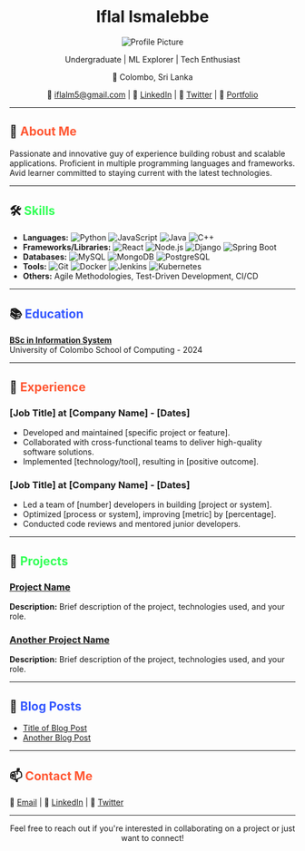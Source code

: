 <!-- Add your name and profile picture -->
<h1 align="center">Iflal Ismalebbe</h1>
<p align="center">
  <img src="https://avatars.githubusercontent.com/u/121480048?v=4" alt="Profile Picture">
</p>

<p align="center">Undergraduate | ML Explorer | Tech Enthusiast</p>

<p align="center">📍 Colombo, Sri Lanka</p>

<p align="center">
  📧 <a href="mailto:iflalm5@gmail.com">iflalm5@gmail.com</a> |
  🔗 <a href="https://www.linkedin.com/in/iflalismalebbe">LinkedIn</a> |
  🔗 <a href="https://twitter.com/Iflal">Twitter</a> |
  🔗 <a href="https://yourportfolio.com">Portfolio</a>
</p>

---

## 🚀 <span style="color:#FF5733;">About Me</span>

Passionate and innovative guy of experience building robust and scalable applications. Proficient in multiple programming languages and frameworks. Avid learner committed to staying current with the latest technologies.

---

## 🛠️ <span style="color:#33FF57;">Skills</span>

- **Languages:** 
  ![Python](https://img.shields.io/badge/-Python-3776AB?style=flat-square&logo=python&logoColor=white)
  ![JavaScript](https://img.shields.io/badge/-JavaScript-F7DF1E?style=flat-square&logo=javascript&logoColor=black)
  ![Java](https://img.shields.io/badge/-Java-007396?style=flat-square&logo=java&logoColor=white)
  ![C++](https://img.shields.io/badge/-C++-00599C?style=flat-square&logo=c%2B%2B&logoColor=white)
- **Frameworks/Libraries:** 
  ![React](https://img.shields.io/badge/-React-61DAFB?style=flat-square&logo=react&logoColor=white)
  ![Node.js](https://img.shields.io/badge/-Node.js-339933?style=flat-square&logo=node.js&logoColor=white)
  ![Django](https://img.shields.io/badge/-Django-092E20?style=flat-square&logo=django&logoColor=white)
  ![Spring Boot](https://img.shields.io/badge/-Spring%20Boot-6DB33F?style=flat-square&logo=spring&logoColor=white)
- **Databases:** 
  ![MySQL](https://img.shields.io/badge/-MySQL-4479A1?style=flat-square&logo=mysql&logoColor=white)
  ![MongoDB](https://img.shields.io/badge/-MongoDB-47A248?style=flat-square&logo=mongodb&logoColor=white)
  ![PostgreSQL](https://img.shields.io/badge/-PostgreSQL-336791?style=flat-square&logo=postgresql&logoColor=white)
- **Tools:** 
  ![Git](https://img.shields.io/badge/-Git-F05032?style=flat-square&logo=git&logoColor=white)
  ![Docker](https://img.shields.io/badge/-Docker-2496ED?style=flat-square&logo=docker&logoColor=white)
  ![Jenkins](https://img.shields.io/badge/-Jenkins-D24939?style=flat-square&logo=jenkins&logoColor=white)
  ![Kubernetes](https://img.shields.io/badge/-Kubernetes-326CE5?style=flat-square&logo=kubernetes&logoColor=white)
- **Others:** Agile Methodologies, Test-Driven Development, CI/CD

---

## 📚 <span style="color:#3357FF;">Education</span>

**[BSc in Information System](https://your-university-link)**  
University of Colombo School of Computing - 2024

<!-- Add more education details if needed -->

---

## 💼 <span style="color:#FF5733;">Experience</span>

### [Job Title] at [Company Name] - [Dates]
- Developed and maintained [specific project or feature].
- Collaborated with cross-functional teams to deliver high-quality software solutions.
- Implemented [technology/tool], resulting in [positive outcome].

### [Job Title] at [Company Name] - [Dates]
- Led a team of [number] developers in building [project or system].
- Optimized [process or system], improving [metric] by [percentage].
- Conducted code reviews and mentored junior developers.

<!-- Add more experience details if needed -->

---

## 📄 <span style="color:#33FF57;">Projects</span>

### [Project Name](https://github.com/yourusername/projectname)
**Description:** Brief description of the project, technologies used, and your role.

### [Another Project Name](https://github.com/yourusername/projectname)
**Description:** Brief description of the project, technologies used, and your role.

<!-- Add more projects if needed -->

---

## 📝 <span style="color:#3357FF;">Blog Posts</span>

- [Title of Blog Post](https://yourblog.com/post)
- [Another Blog Post](https://yourblog.com/post)

<!-- Add more blog posts if needed -->

---

## 📫 <span style="color:#FF5733;">Contact Me</span>

📧 <a href="mailto:iflalm5@gmail.com">Email</a> |
🔗 <a href="https://www.linkedin.com/in/iflalismalebbe">LinkedIn</a> |
🔗 <a href="https://twitter.com/Iflal">Twitter</a>

---

<p align="center">Feel free to reach out if you're interested in collaborating on a project or just want to connect!</p>

